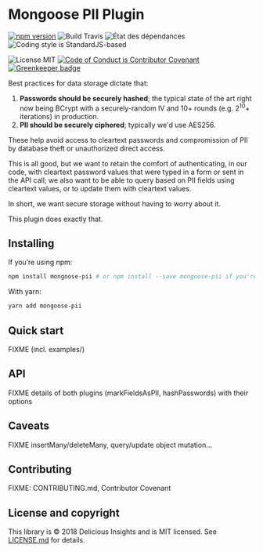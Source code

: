 # Mongoose PII Plugin

[![npm version](https://badge.fury.io/js/mongoose-pii.svg)](https://badge.fury.io/js/mongoose-pii)
![Build Travis](https://img.shields.io/travis/deliciousinsights/mongoose-pii.svg)
![État des dépendances](https://img.shields.io/david/deliciousinsights/mongoose-pii.svg)
![Coding style is StandardJS-based](https://img.shields.io/badge/style-standard-brightgreen.svg)

![License MIT](https://img.shields.io/github/license/deliciousinsights/mongoose-pii.svg)
[![Code of Conduct is Contributor Covenant](https://img.shields.io/badge/code%20of%20conduct-contributor%20covenant-brightgreen.svg)](http://contributor-covenant.org/version/1/4/) [![Greenkeeper badge](https://badges.greenkeeper.io/deliciousinsights/mongoose-pii.svg)](https://greenkeeper.io/)

<!--
![Code coverage](https://img.shields.io/codecov/c/github/deliciousinsights/mongoose-pii.svg)

-->

Best practices for data storage dictate that:

1. **Passwords should be securely hashed**; the typical state of the art right now being BCrypt with a securely-random IV and 10+ rounds (e.g. 2<sup>10</sup>+ iterations) in production.
2. **PII should be securely ciphered**; typically we'd use AES256.

These help avoid access to cleartext passwords and compromission of PII by database theft or unauthorized direct access.

This is all good, but we want to retain the comfort of authenticating, in our code, with cleartext password values that were typed in a form or sent in the API call; we also want to be able to query based on PII fields using cleartext values, or to update them with cleartext values.

In short, we want secure storage without having to worry about it.

This plugin does exactly that.

## Installing

If you’re using npm:

```bash
npm install mongoose-pii # or npm install --save mongoose-pii if you're running npm < 5.x
```

With yarn:

```bash
yarn add mongoose-pii
```

## Quick start

FIXME (incl. examples/)

## API

FIXME details of both plugins (markFieldsAsPII, hashPasswords) with their options

## Caveats

FIXME insertMany/deleteMany, query/update object mutation…

## Contributing

FIXME: CONTRIBUTING.md, Contributor Covenant

## License and copyright

This library is © 2018 Delicious Insights and is MIT licensed. See [LICENSE.md](./LICENSE.md) for details.
